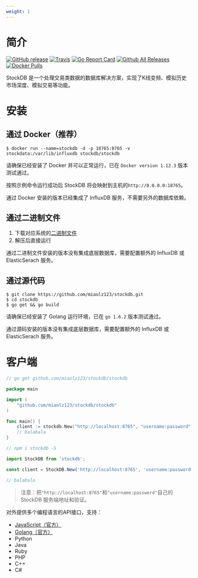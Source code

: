 ```yaml
---
weight: 1
---
```


# 简介

[![GitHub release](https://img.shields.io/github/release/miaolz123/stockdb.svg)](https://github.com/miaolz123/stockdb/releases)
[![Travis](https://img.shields.io/travis/miaolz123/stockdb.svg)](https://travis-ci.org/miaolz123/stockdb)
[![Go Report Card](https://goreportcard.com/badge/github.com/miaolz123/stockdb)](https://goreportcard.com/report/github.com/miaolz123/stockdb)
[![Github All Releases](https://img.shields.io/github/downloads/miaolz123/stockdb/total.svg)](https://github.com/miaolz123/stockdb/releases)
[![Docker Pulls](https://img.shields.io/docker/pulls/stockdb/stockdb.svg)](https://hub.docker.com/r/stockdb/stockdb/)

StockDB 是一个处理交易类数据的数据库解决方案，实现了K线变频、模拟历史市场深度、模拟交易等功能。

# 安装

## 通过 Docker（推荐）

``` shell
$ docker run --name=stockdb -d -p 18765:8765 -v stockdata:/var/lib/influxdb stockdb/stockdb
```

请确保已经安装了 Docker 并可以正常运行，已在 `Docker version 1.12.3` 版本测试通过。

按照示例命令运行成功后 StockDB 将会映射到主机的`http://0.0.0.0:18765`。

<aside class="notice">
通过 Docker 安装的版本已经集成了 InfluxDB 服务，不需要另外的数据库依赖。
</aside>

## 通过二进制文件

1. 下载对应系统的[二进制文件](https://github.com/miaolz123/stockdb/releases)
2. 解压后直接运行

<aside class="warning">
通过二进制文件安装的版本没有集成底层数据库，需要配置额外的 InfluxDB 或 ElasticSerach 服务。
</aside>

## 通过源代码

``` shell
$ git clone https://github.com/miaolz123/stockdb.git
$ cd stockdb
$ go get && go build
```

请确保已经安装了 Golang 运行环境，已在 `go 1.6.2` 版本测试通过。

<aside class="warning">
通过源码安装的版本没有集成底层数据库，需要配置额外的 InfluxDB 或 ElasticSerach 服务。
</aside>

# 客户端

```go
// go get github.com/miaolz123/stockdb/stockdb

package main

import (
	"github.com/miaolz123/stockdb/stockdb"
)

func main() {
	client := stockdb.New("http://localhost:8765", "username:password")
	// balabala
}
```

```js
// npm i stockdb -S

import StockDB from 'stockdb';

const client = StockDB.New('http://localhost:8765', 'username:password');

// balabala
```

> 注意：把`"http://localhost:8765"`和`"username:password"`自己的 StockDB 服务端地址和验证。

对外提供多个编程语言的API接口，支持：

- [JavaScript（官方）](https://github.com/stockdb/stockdb-js)
- [Golang（官方）](https://github.com/miaolz123/stockdb/tree/master/stockdb)
- Python
- Java
- Ruby
- PHP
- C++
- C#

